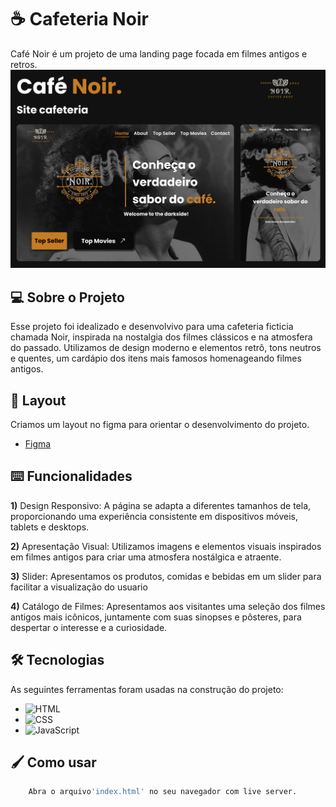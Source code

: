 # ☕ Cafeteria Noir 
Café Noir é um projeto de uma landing page focada em filmes antigos e retros. 
<img src="./assets/gitImages/capa.png"/>


## 💻 Sobre o Projeto
Esse projeto foi idealizado e desenvolvivo para uma cafeteria ficticia chamada Noir, inspirada na nostalgia dos filmes clássicos e na atmosfera do passado. Utilizamos de design moderno e elementos retrô, tons neutros e quentes, um cardápio dos itens mais famosos homenageando filmes antigos.


## 🎨 Layout
Criamos um layout no figma para orientar o desenvolvimento do projeto.
- [Figma](https://www.figma.com/file/kzZKZnG1ThDuDhjgyqMdoH/Caf%C3%A9-Noir?type=design&node-id=0%3A1&mode=design&t=CL9BzkU6rvEJLmsK-1)


## ⌨️ Funcionalidades
**1)** Design Responsivo: A página se adapta a diferentes tamanhos de tela, proporcionando uma experiência consistente em dispositivos móveis, tablets e desktops.

**2)** Apresentação Visual: Utilizamos imagens e elementos visuais inspirados em filmes antigos para criar uma atmosfera nostálgica e atraente.

**3)** Slider: Apresentamos os produtos, comidas e bebidas em um slider para facilitar a visualização do usuario

**4)** Catálogo de Filmes: Apresentamos aos visitantes uma seleção dos filmes antigos mais icônicos, juntamente com suas sinopses e pôsteres, para despertar o interesse e a curiosidade.


## 🛠 Tecnologias
As seguintes ferramentas foram usadas na construção do projeto:
- ![HTML](https://img.shields.io/badge/HTML5-E34F26?style=for-the-badge&logo=html5&logoColor=white)
- ![CSS](https://img.shields.io/badge/CSS3-1572B6?style=for-the-badge&logo=css3&logoColor=white)
- ![JavaScript](https://img.shields.io/badge/JavaScript-323330?style=for-the-badge&logo=javascript&logoColor=F7DF1E)


## 🖌️ Como usar
```bash
    Abra o arquivo'index.html' no seu navegador com live server.
```
